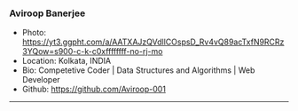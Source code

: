 ### Aviroop Banerjee
- Photo: https://yt3.ggpht.com/a/AATXAJzQVdllCOspsD_Rv4vQ89acTxfN9RCRz3YQow=s900-c-k-c0xffffffff-no-rj-mo
- Location: Kolkata, INDIA
- Bio: Competetive Coder | Data Structures and Algorithms | Web Developer
- Github: https://github.com/Aviroop-001
***
